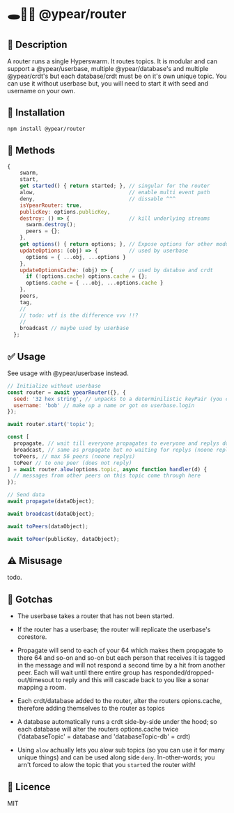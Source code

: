 # 🕳️🥊🌐 @ypear/router




## 👀 Description
A router runs a single Hyperswarm. It routes topics. It is modular and can support a @ypear/userbase, multiple @ypear/database's and multiple @ypear/crdt's but each database/crdt must be on it's own unique topic. You can use it without userbase but, you will need to start it with seed and username on your own.

## 💾 Installation
```bash
npm install @ypear/router
```

## 🧰 Methods
```javascript
{
    swarm,
    start,
    get started() { return started; }, // singular for the router
    alow,                              // enable multi event path
    deny,                              // dissable ^^^
    isYpearRouter: true,
    publicKey: options.publicKey,
    destroy: () => {                   // kill underlying streams
      swarm.destroy();
      peers = {};
    },
    get options() { return options; }, // Expose options for other modules to access
    updateOptions: (obj) => {          // used by userbase
      options = { ...obj, ...options }
    },
    updateOptionsCache: (obj) => {     // used by databse and crdt
      if (!options.cache) options.cache = {};
      options.cache = { ...obj, ...options.cache }
    },
    peers,
    tag,
    //
    // todo: wtf is the difference vvv !!?
    //
    broadcast // maybe used by userbase
  };
```


## ✅ Usage
See usage with @ypear/userbase instead.
```javascript
// Initialize without userbase
const router = await ypearRouter({}, {
  seed: '32 hex string', // unpacks to a determinilistic keyPair (you can get this after userbase.login)
  username: 'bob' // make up a name or got on userbase.login
});

await router.start('topic');

const [
  propagate, // wait till everyone propagates to everyone and replys done 
  broadcast, // same as propagate but no waiting for replys (noone replys)
  toPeers, // max 56 peers (noone replys)
  toPeer // to one peer (does not reply)
] = await router.alow(options.topic, async function handler(d) {
  // messages from other peers on this topic come through here
});

// Send data
await propagate(dataObject);

await broadcast(dataObject);

await toPeers(dataObject);

await toPeer(publicKey, dataObject);
```
## ⚠️ Misusage
todo.

## 🤯 Gotchas
- The userbase takes a router that has not been started.

- If the router has a userbase; the router will replicate the userbase's corestore.

- Propagate will send to each of your 64 which makes them propagate to there 64 and so-on and so-on but each person that receives it is tagged in the message and will not respond a second time by a hit from another peer. Each will wait until there entire group has responded/dropped-out/timesout to reply and this will cascade back to you like a sonar mapping a room.

- Each crdt/database added to the router, alter the routers opions.cache, therefore adding themselves to the router as topics

- A database automatically runs a crdt side-by-side under the hood; so each database will alter the routers options.cache twice ('databaseTopic' = database and 'databaseTopic-db' = crdt)

- Using `alow` achually lets you alow sub topics (so you can use it for many unique things) and can be used along side `deny`. In-other-words; you arn't forced to alow the topic that you `start`ed the router with!

## 📜 Licence
MIT
